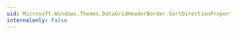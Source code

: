 ```yaml
---
uid: Microsoft.Windows.Themes.DataGridHeaderBorder.SortDirectionProperty
internalonly: False
---
```

